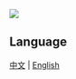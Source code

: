 ![ ](https://ga-beacon.appspot.com/UA-102629055-1/nand2tetris/readme?pixel)

## Language

[中文](http://reionchan.github.io/nand2tetris/)  | [English](http://reionchan.github.io/nand2tetris/)
